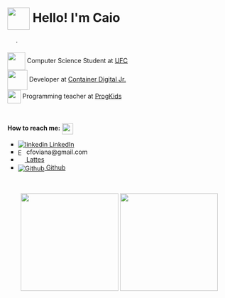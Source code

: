 # <img src="https://media.giphy.com/media/Cmr1OMJ2FN0B2/giphy.gif" height="50px" width="50px" align="center"> Hello! I'm Caio

<!-- translations -->
<a href="pt_br.md"><img src="https://upload.wikimedia.org/wikipedia/commons/thumb/0/05/Flag_of_Brazil.svg/2000px-Flag_of_Brazil.svg.png" height="15px" align="center"></a> ·
<a href="fr_fr.md"><img src="https://upload.wikimedia.org/wikipedia/commons/c/c3/Flag_of_France.svg" height="15px" align="center"></a>

<!--About me -->
<p>
  <!--ufc -->
  <img src="https://media.giphy.com/media/h4TP7zsNRxcXVG9L7T/giphy.gif" width="40px" height="40px" align="center"> Computer Science Student at <a href= https://cc.ufc.br/>UFC</a>
  </br>
  <!-- codijr -->
  <img src="https://media.giphy.com/media/H83F4AfL798AmtKXIL/giphy.gif" width="45px" border-radius="8px" height="45px" align="center">
  Developer at <a href="http://www.codijr.ufc.br/">Container Digital Jr.</a>
  </br>
  <!-- progkids -->
  <img src="https://media.giphy.com/media/3og0IEIcBeypT4DbyM/giphy.gif" width="30px" height="30px" align="center">
  Programming teacher at <a href="https://progkids.com/en">ProgKids</a>
</p>
</br>



<!--How to reach me -->
<b>How to reach me:</b>   <img src="https://media.giphy.com/media/jnE30eFmv6DvXUHUOs/giphy.gif" width="auto" height="25px" align="center"/>  

<ul type="square">
  
  <!-- linkedin -->
  <li>
    <a href="https://www.linkedin.com/in/caio-oliveira1312/" align="center">
    <img src="https://i.stack.imgur.com/gVE0j.png" alt="linkedin" rel="nofollow"> 
    LinkedIn</a>
  </li>
  
  <!-- email -->
  <li>
    <img src="https://logodownload.org/wp-content/uploads/2018/03/gmail-logo-16.png" alt="Email" height="15px" rel="nofollow" align="center"> 
    cfoviana@gmail.com
  </li>
   
  <!-- lattes -->
   <li>
     <a href = "http://lattes.cnpq.br/5552876897987921">
     <img src = "http://portal1.iff.edu.br/reitoria/imagens-da-reitoria/botao-lattes-on.png/@@images/a04e10ad-d46f-42a6-92f3-4983e71e31ee.png" alt"Lattes" height="15px" width="15px" rel="nofollow" align="center">
      Lattes </a>
  </li>
  
  <!-- github -->
  <li>
    <a href="https://github.com/caiofov">
    <img src="https://i.stack.imgur.com/tskMh.png" alt="Github" rel="nofollow" align="center"> Github
    </a>
  </li>

</ul>

</br>

<!-- gagdets -->

</br>

<div align="center">
  
  <!--Most used languages -->
  <img height="220px" valign="middle" src="https://github-readme-stats.vercel.app/api/top-langs/?username=caiofov&theme=nord&layout=compact&langs_count=10&hide_border=true&hide=makefile, html" />
  
  <!--Trophies -->
  <img height="220px" valign="middle" src="https://github-profile-trophy.vercel.app/?username=caiofov&theme=nord&column=3&no-frame=true&no-bg=true&rank=SECRET,SSS,SS S,AAA,AA,A,B"/>
  
</div>

